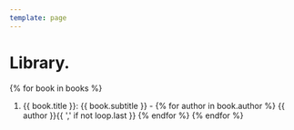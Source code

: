 ```yaml
---
template: page
---
```


# Library.

{% for book in books %}
1.  {{ book.title }}: {{ book.subtitle }} - {% for author in book.author %} {{ author }}{{ ',' if not loop.last }} {% endfor %}
{% endfor %}
